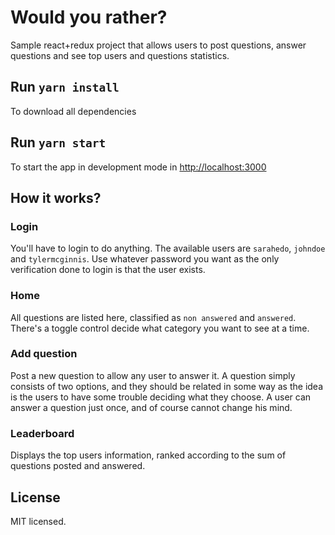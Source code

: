# Would you rather?

Sample react+redux project that allows users to post questions, answer questions and see top users and questions statistics.

## Run `yarn install`

To download all dependencies

## Run `yarn start`

To start the app in development mode in [http://localhost:3000](http://localhost:3000)

## How it works?

### Login

You'll have to login to do anything. The available users are `sarahedo`, `johndoe` and `tylermcginnis`. Use whatever password you want as the only verification done to login is that the user exists.

### Home

All questions are listed here, classified as `non answered` and `answered`. There's a toggle control decide what category you want to see at a time.

### Add question

Post a new question to allow any user to answer it. A question simply consists of two options, and they should be related in some way as the idea is the users to have some trouble deciding what they choose. A user can answer a question just once, and of course cannot change his mind.

### Leaderboard

Displays the top users information, ranked according to the sum of questions posted and answered.

## License

MIT licensed.
